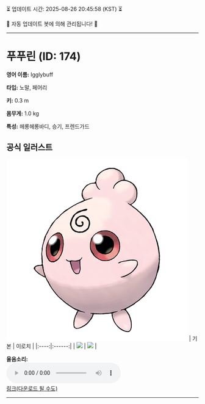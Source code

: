 
⏳ 업데이트 시간: 2025-08-26 20:45:58 (KST) ⏳

🤖 자동 업데이트 봇에 의해 관리됩니다! 🤖

---

# 푸푸린 (ID: 174)
**영어 이름:** Igglybuff

**타입:** 노말, 페어리

**키:** 0.3 m

**몸무게:** 1.0 kg

**특성:** 헤롱헤롱바디, 승기, 프렌드가드

## 공식 일러스트
![](https://raw.githubusercontent.com/PokeAPI/sprites/master/sprites/pokemon/other/official-artwork/174.png)
| 기본 | 이로치 |
|:----:|:------:|
| <img src="http://play.pokemonshowdown.com/sprites/ani/igglybuff.gif" width="200"> | <img src="http://play.pokemonshowdown.com/sprites/ani-shiny/igglybuff.gif" width="200"> |

**울음소리:**<br><audio controls src="https://raw.githubusercontent.com/PokeAPI/cries/main/cries/pokemon/latest/174.ogg"></audio><br> [링크(다운로드 될 수도)](https://raw.githubusercontent.com/PokeAPI/cries/main/cries/pokemon/latest/174.ogg)


---
